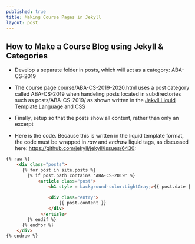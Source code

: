 ```yaml
---
published: true
title: Making Course Pages in Jekyll
layout: post
---
```

## How to Make a Course Blog using Jekyll & Categories

- Develop a separate folder in posts, which will act as a category: ABA-CS-2019  
  
- The course page course/ABA-CS-2019-2020.html uses a post category called ABA-CS-2019 when handeling posts located in subdirectories such as posts/ABA-CS-2019/ as shown written in the [Jekyll Liquid Template Language](https://shopify.github.io/liquid/) and CSS
  
- Finally, setup so that the posts show all content, rather than only an excerpt

- Here is the code. Because this is written in the liquid template format, the code must be wrapped in _raw_ and _endraw_ liquid tags, as discussed here: <https://github.com/jekyll/jekyll/issues/6430>:  
  
```html
{% raw %}
    <div class="posts">
      {% for post in site.posts %}
      	{% if post.path contains 'ABA-CS-2019' %}
      		<article class="post">
              	<h1 style = background-color:LightGray;>{{ post.date | date: "%B %e, %Y" }} - {{ post.title }}</h1>
          
            	<div class="entry">
              		{{ post.content }}
            	</div>
     		 </article>
        {% endif %}
      {% endfor %}
    </div>
{% endraw %}
```